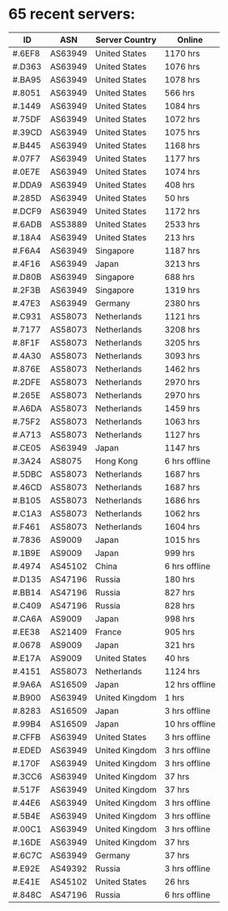 # 65 recent servers:

| ID | ASN | Server Country | Online |
| ------ | ------ | ------ | ------ |
| #.6EF8 | AS63949 | United States | 1170 hrs |
| #.D363 | AS63949 | United States | 1076 hrs |
| #.BA95 | AS63949 | United States | 1078 hrs |
| #.8051 | AS63949 | United States | 566 hrs |
| #.1449 | AS63949 | United States | 1084 hrs |
| #.75DF | AS63949 | United States | 1072 hrs |
| #.39CD | AS63949 | United States | 1075 hrs |
| #.B445 | AS63949 | United States | 1168 hrs |
| #.07F7 | AS63949 | United States | 1177 hrs |
| #.0E7E | AS63949 | United States | 1074 hrs |
| #.DDA9 | AS63949 | United States | 408 hrs |
| #.285D | AS63949 | United States | 50 hrs |
| #.DCF9 | AS63949 | United States | 1172 hrs |
| #.6ADB | AS53889 | United States | 2533 hrs |
| #.18A4 | AS63949 | United States | 213 hrs |
| #.F6A4 | AS63949 | Singapore | 1187 hrs |
| #.4F16 | AS63949 | Japan | 3213 hrs |
| #.D80B | AS63949 | Singapore | 688 hrs |
| #.2F3B | AS63949 | Singapore | 1319 hrs |
| #.47E3 | AS63949 | Germany | 2380 hrs |
| #.C931 | AS58073 | Netherlands | 1121 hrs |
| #.7177 | AS58073 | Netherlands | 3208 hrs |
| #.8F1F | AS58073 | Netherlands | 3205 hrs |
| #.4A30 | AS58073 | Netherlands | 3093 hrs |
| #.876E | AS58073 | Netherlands | 1462 hrs |
| #.2DFE | AS58073 | Netherlands | 2970 hrs |
| #.265E | AS58073 | Netherlands | 2970 hrs |
| #.A6DA | AS58073 | Netherlands | 1459 hrs |
| #.75F2 | AS58073 | Netherlands | 1063 hrs |
| #.A713 | AS58073 | Netherlands | 1127 hrs |
| #.CE05 | AS63949 | Japan | 1147 hrs |
| #.3A24 | AS8075 | Hong Kong | 6 hrs offline |
| #.5DBC | AS58073 | Netherlands | 1687 hrs |
| #.46CD | AS58073 | Netherlands | 1687 hrs |
| #.B105 | AS58073 | Netherlands | 1686 hrs |
| #.C1A3 | AS58073 | Netherlands | 1062 hrs |
| #.F461 | AS58073 | Netherlands | 1604 hrs |
| #.7836 | AS9009 | Japan | 1015 hrs |
| #.1B9E | AS9009 | Japan | 999 hrs |
| #.4974 | AS45102 | China | 6 hrs offline |
| #.D135 | AS47196 | Russia | 180 hrs |
| #.BB14 | AS47196 | Russia | 827 hrs |
| #.C409 | AS47196 | Russia | 828 hrs |
| #.CA6A | AS9009 | Japan | 998 hrs |
| #.EE38 | AS21409 | France | 905 hrs |
| #.0678 | AS9009 | Japan | 321 hrs |
| #.E17A | AS9009 | United States | 40 hrs |
| #.4151 | AS58073 | Netherlands | 1124 hrs |
| #.9A6A | AS16509 | Japan | 12 hrs offline |
| #.B900 | AS63949 | United Kingdom | 1 hrs |
| #.8283 | AS16509 | Japan | 3 hrs offline |
| #.99B4 | AS16509 | Japan | 10 hrs offline |
| #.CFFB | AS63949 | United States | 3 hrs offline |
| #.EDED | AS63949 | United Kingdom | 3 hrs offline |
| #.170F | AS63949 | United Kingdom | 3 hrs offline |
| #.3CC6 | AS63949 | United Kingdom | 37 hrs |
| #.517F | AS63949 | United Kingdom | 37 hrs |
| #.44E6 | AS63949 | United Kingdom | 3 hrs offline |
| #.5B4E | AS63949 | United Kingdom | 3 hrs offline |
| #.00C1 | AS63949 | United Kingdom | 3 hrs offline |
| #.16DE | AS63949 | United Kingdom | 37 hrs |
| #.6C7C | AS63949 | Germany | 37 hrs |
| #.E92E | AS49392 | Russia | 3 hrs offline |
| #.E41E | AS45102 | United States | 26 hrs |
| #.848C | AS47196 | Russia | 6 hrs offline |

